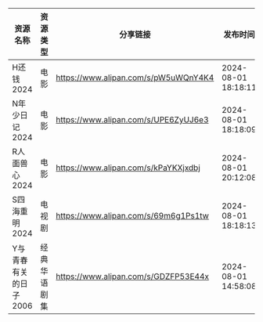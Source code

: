 | 资源名称          | 资源类型   | 分享链接                                 | 发布时间                |
| ------------- | ------ | ------------------------------------ | ------------------- |
| H还钱2024       | 电影     | https://www.alipan.com/s/pW5uWQnY4K4 | 2024-08-01 18:18:11 |
| N年少日记2024     | 电影     | https://www.alipan.com/s/UPE6ZyUJ6e3 | 2024-08-01 18:18:09 |
| R人面兽心2024     | 电影     | https://www.alipan.com/s/kPaYKXjxdbj | 2024-08-01 20:12:08 |
| S四海重明2024     | 电视剧    | https://www.alipan.com/s/69m6g1Ps1tw | 2024-08-01 18:18:13 |
| Y与青春有关的日子2006 | 经典华语剧集 | https://www.alipan.com/s/GDZFP53E44x | 2024-08-01 14:58:08 |

